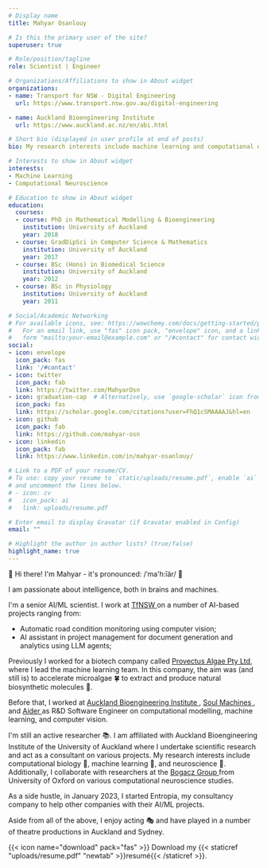 ```yaml
---
# Display name
title: Mahyar Osanlouy

# Is this the primary user of the site?
superuser: true

# Role/position/tagline
role: Scientist | Engineer

# Organizations/Affiliations to show in About widget
organizations:
- name: Transport for NSW - Digital Engineering
  url: https://www.transport.nsw.gov.au/digital-engineering

- name: Auckland Bioengineering Institute
  url: https://www.auckland.ac.nz/en/abi.html

# Short bio (displayed in user profile at end of posts)
bio: My research interests include machine learning and computational neuroscience.

# Interests to show in About widget
interests:
- Machine Learning
- Computational Neuroscience

# Education to show in About widget
education:
  courses:
  - course: PhD in Mathematical Modelling & Bioengineering
    institution: University of Auckland
    year: 2018
  - course: GradDipSci in Computer Science & Mathematics
    institution: University of Auckland
    year: 2017
  - course: BSc (Hons) in Biomedical Science
    institution: University of Auckland
    year: 2012
  - course: BSc in Physiology
    institution: University of Auckland
    year: 2011

# Social/Academic Networking
# For available icons, see: https://wowchemy.com/docs/getting-started/page-builder/#icons
#   For an email link, use "fas" icon pack, "envelope" icon, and a link in the
#   form "mailto:your-email@example.com" or "/#contact" for contact widget.
social:
- icon: envelope
  icon_pack: fas
  link: '/#contact'
- icon: twitter
  icon_pack: fab
  link: https://twitter.com/MahyarOsn
- icon: graduation-cap  # Alternatively, use `google-scholar` icon from `ai` icon pack
  icon_pack: fas
  link: https://scholar.google.com/citations?user=FhQ1cSMAAAAJ&hl=en
- icon: github
  icon_pack: fab
  link: https://github.com/mahyar-osn
- icon: linkedin
  icon_pack: fab
  link: https://www.linkedin.com/in/mahyar-osanlouy/

# Link to a PDF of your resume/CV.
# To use: copy your resume to `static/uploads/resume.pdf`, enable `ai` icons in `params.toml`, 
# and uncomment the lines below.
# - icon: cv
#   icon_pack: ai
#   link: uploads/resume.pdf

# Enter email to display Gravatar (if Gravatar enabled in Config)
email: ""

# Highlight the author in author lists? (true/false)
highlight_name: true
---
```

👋 Hi there! I'm Mahyar - it's pronounced: /ˈma'h:īär/ 👋

[//]: # (I’m a scientist 👨‍🔬, an engineer 👨‍💻, and a Homo sapien 👨 )

I am passionate about intelligence, both in brains and machines.

I'm a senior AI/ML scientist. I work at <a href="https://www.transport.nsw.gov.au/digital-engineering"> TfNSW </a>
on a number of AI-based projects ranging from:
- Automatic road condition monitoring using computer vision;
- AI assistant in project management for document generation and analytics using LLM agents;

Previously I worked for a biotech company
called <a href="https://provectusalgae.com/">
Provectus Algae Pty Ltd</a>, where I lead the machine learning team. In this company,
the aim was (and still is) to accelerate microalgae 🍀 to extract and produce natural biosynthetic molecules 🧬.

Before that, I worked at <a href="https://www.auckland.ac.nz/en/abi.html/"> Auckland Bioengineering Institute </a>,
<a href="https://www.soulmachines.com/"> Soul Machines </a>, and <a href="https://www.aider.ai/"> Aider </a> as R&D Software Engineer on
computational modelling, machine learning, and computer vision.

I'm still an active researcher 📚. I am affiliated with Auckland Bioengineering Institute of the University of Auckland where I undertake
scientific research and act as a consultant on various projects. My research interests include computational biology 🔬,
machine learning 🧮, and neuroscience 🧠. Additionally, I collaborate with researchers at the
<a href="https://www.mrcbndu.ox.ac.uk/groups/bogacz-group"> Bogacz Group </a> from University of Oxford on various
computational neuroscience studies.

As a side hustle, in January 2023, I started Entropia, my consultancy company to help other companies with their AI/ML projects.

Aside from all of the above, I enjoy acting 🎭 and have played in a number of theatre productions in Auckland and Sydney. 

{{< icon name="download" pack="fas" >}} Download my {{< staticref "uploads/resume.pdf" "newtab" >}}resumé{{< /staticref >}}.
